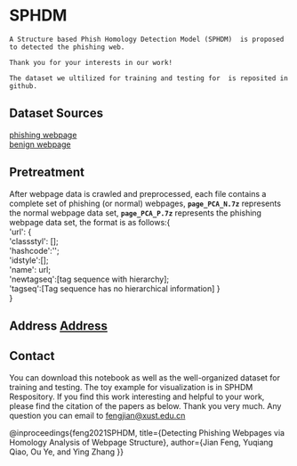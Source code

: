 # SPHDM 
    A Structure based Phish Homology Detection Model (SPHDM)  is proposed to detected the phishing web.

    Thank you for your interests in our work!

    The dataset we ultilized for training and testing for  is reposited in github.

## Dataset Sources  

[phishing webpage](https://phishtank.org/)  
[benign webpage](https://www.alexa.com/)  

## Pretreatment
After webpage data is crawled and preprocessed, each file contains a complete set of phishing (or normal) webpages, __`page_PCA_N.7z`__ represents the normal webpage data set, __`page_PCA_P.7z`__ represents the phishing webpage data set, the format is as follows:{  
'url': {  
        'classstyl': [];  
        'hashcode':'';  
        'idstyle':[];  
        'name': url;  
        'newtagseq':[tag sequence with hierarchy];  
        'tagseq':[Tag sequence has no hierarchical information] }  
}  

## Address [Address](https://github.com/qiaodaben/SPHDM-/tree/main/dataset)

## Contact
You can download this notebook as well as the well-organized dataset for training and testing. The toy example for visualization is in SPHDM Respository. If you find this work interesting and helpful to your work, please find the citation of the papers as below. Thank you very much. Any question you can email to fengjian@xust.edu.cn

 @inproceedings{feng2021SPHDM, title={Detecting Phishing Webpages via Homology Analysis of Webpage Structure}, author={Jian Feng, Yuqiang Qiao, Ou Ye, and Ying Zhang }}
